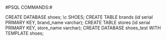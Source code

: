 #PSQL COMMANDS:#

CREATE DATABASE shoes;
\c SHOES;
CREATE TABLE brands (id serial PRIMARY KEY, brand_name varchar);
CREATE TABLE stores (id serial PRIMARY KEY, store_name varchar);
CREATE DATABASE shoes_test WITH TEMPLATE shoes;